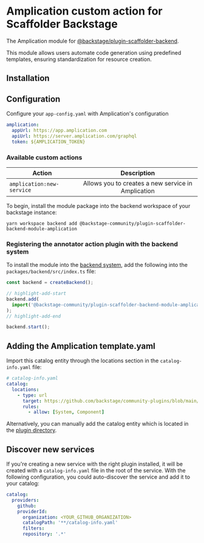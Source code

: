 # Amplication custom action for Scaffolder Backstage

The Amplication module for [@backstage/plugin-scaffolder-backend](https://www.npmjs.com/package/@backstage/plugin-scaffolder-backend).

This module allows users automate code generation using predefined templates, ensuring standardization for resource creation.

## Installation

## Configuration

Configure your `app-config.yaml` with Amplication's configuration

```yaml title="app-config.yaml"
amplication:
  appUrl: https://app.amplication.com
  apiUrl: https://server.amplication.com/graphql
  token: ${AMPLICATION_TOKEN}
```

### Available custom actions

| Action                    |                    Description                     |
| ------------------------- | :------------------------------------------------: |
| `amplication:new-service` | Allows you to creates a new service in Amplication |

To begin, install the module package into the backend workspace of your backstage instance:

```console
yarn workspace backend add @backstage-community/plugin-scaffolder-backend-module-amplication
```

### Registering the annotator action plugin with the backend system

To install the module into the [backend system](https://backstage.io/docs/backend-system/), add the following into the `packages/backend/src/index.ts` file:

```ts title="packages/backend/src/index.ts
const backend = createBackend();

// highlight-add-start
backend.add(
  import('@backstage-community/plugin-scaffolder-backend-module-amplication'),
);
// highlight-add-end

backend.start();
```

## Adding the Amplication template.yaml

Import this catalog entity through the locations section in the `catalog-info.yaml` file:

```yaml
# catalog-info.yaml
catalog:
  locations:
    - type: url
      target: https://github.com/backstage/community-plugins/blob/main/workspaces/amplication/plugins/scaffolder-backend-module-amplication/src/template/template.yaml
      rules:
        - allow: [System, Component]
```

Alternatively, you can manually add the catalog entity which is located in the [plugin directory](./src/template/template.yaml).

## Discover new services

If you're creating a new service with the right plugin installed, it will be created with a `catalog-info.yaml` file in the root of the service. With the following configuration, you could auto-discover the service and add it to your catalog:

```yaml
catalog:
  providers:
    github:
    providerId:
      organization: <YOUR_GITHUB_ORGANIZATION>
      catalogPath: '**/catalog-info.yaml'
      filters:
      repository: '.*'
```
